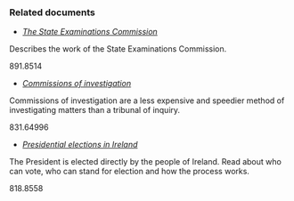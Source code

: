 ###  Related documents

  * [ _The State Examinations Commission_ ](/en/education/state-examinations/the-state-examinations-commission/)

Describes the work of the State Examinations Commission.

891.8514

  * [ _Commissions of investigation_ ](/en/government-in-ireland/how-government-works/tribunals-and-investigations/commissions-of-investigation/)

Commissions of investigation are a less expensive and speedier method of
investigating matters than a tribunal of inquiry.

831.64996

  * [ _Presidential elections in Ireland_ ](/en/government-in-ireland/elections-and-referenda/types-of-elections-and-referendums/presidential-election/)

The President is elected directly by the people of Ireland. Read about who can
vote, who can stand for election and how the process works.

818.8558
